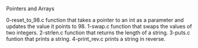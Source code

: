 Pointers and Arrays


0-reset_to_98.c function that takes a pointer to an int as a parameter and updates the value it points to 98.
1-swap.c function that swaps the values of two integers.
2-strlen.c function that returns the length of a string.
3-puts.c funtion that prints a string.
4-print_rev.c prints a string in reverse.

